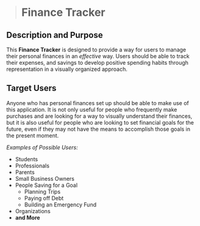 ># **Finance Tracker**

## Description and Purpose
This **Finance Tracker** is designed to provide a way for users to manage their personal finances in an *effective* way. Users should be able to track their expenses, and savings to develop positive spending habits through representation in a visually organized approach.
## Target Users
Anyone who has personal finances set up should be able to make use of this application. It is not only useful for people who frequently make purchases and are looking for a way to visually understand their finances, but it is also useful for people who are looking to set financial goals for the future, even if they may not have the means to accomplish those goals in the present moment.

*Examples of Possible Users:*
- Students
- Professionals
- Parents 
- Small Business Owners 
- People Saving for a Goal 
  - Planning Trips
  - Paying off Debt
  - Building an Emergency Fund
- Organizations 
- **and More**
